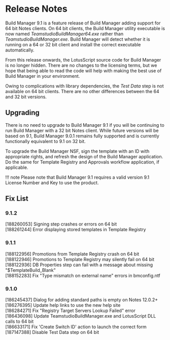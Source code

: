 # Release Notes

Build Manager 9.1 is a feature release of Build Manager adding support for 64 bit Notes clients. On 64 bit clients, the Build Manager utility executable is now named *TeamstudioBuildManager64.exe* rather than *TeamstudioBuildManager.exe*. Build Manager will detect whether it is running on a 64 or 32 bit client and install the correct executable automatically.

From this release onwards, the LotusScript source code for Build Manager is no longer hidden. There are no changes to the licensing terms, but we hope that being able to read the code will help with making the best use of Build Manager in your environment.

Owing to complications with library dependencies, the *Test Data* step is not available on 64 bit clients. There are no other differences between the 64 and 32 bit versions.

## Upgrading
There is no need to upgrade to Build Manager 9.1 if you will be continuing to run Build Manager with a 32 bit Notes client. While future versions will be based on 9.1, Build Manager 9.0.1 remains fully supported and is currently functionally equivalent to 9.1 on 32 bit.

To upgrade the Build Manager NSF, sign the template with an ID with appropriate rights, and refresh the design of the Build Manager application. Do the same for Template Registry and Approvals workflow application, if applicable.

!!! note
    Please note that Build Manager 9.1 requires a valid version 9.1 License Number and Key to use the product.
    
## Fix List
### 9.1.2
[188260053] Signing step crashes or errors on 64 bit   
[188261244] Error displaying stored templates in Template Registry

### 9.1.1
[188122956]	Promotions from Template Registry crash on 64 bit  
[188122946]	Promotions to Template Registry may silently fail on 64 bit  
[188122936]	DB Properties step can fail with a message about missing "$TemplateBuild_Blank"  
[188152283]	Fix "Type mismatch on external name" errors in bmconfig.ntf

### 9.1.0 

[186245437] Dialog for adding standard paths is empty on Notes 12.0.2+  
[186276395] Update help links to use the new help site  
[186284271] Fix "Registry Target Servers Lookup Failed" error  
[186436098] Update TeamstudioBuildManager.exe and LotusScript DLL calls to 64 bit  
[186633171] Fix 'Create Switch ID' action to launch the correct form  
[187147388] Disable Test Data step on 64 bit